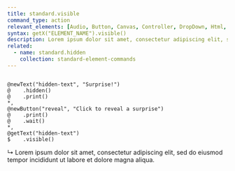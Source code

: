 ```yaml
---
title: standard.visible
command_type: action
relevant_elements: [Audio, Button, Canvas, Controller, DropDown, Html, Image, MediaRecorder, Scale, Text, TextInput, Tooltip, Video, Youtube]
syntax: getX("ELEMENT_NAME").visible()
description: Lorem ipsum dolor sit amet, consectetur adipiscing elit, sed do eiusmod tempor incididunt ut labore et dolore magna aliqua. Ut enim ad minim veniam, quis nostrud exercitation ullamco laboris nisi ut aliquip ex ea commodo consequat.
related:
  - name: standard.hidden
    collection: standard-element-commands
---
```


<pre><code class="language-diff-javascript diff-highlight">
@newText("hidden-text", "Surprise!")
@    .hidden()
@    .print()
*,
@newButton("reveal", "Click to reveal a surprise")
@    .print()
@    .wait()
*,
@getText("hidden-text")
$    .visible()
</code></pre>

↳ Lorem ipsum dolor sit amet, consectetur adipiscing elit, sed do eiusmod tempor incididunt ut labore et dolore magna aliqua.
